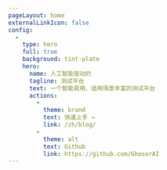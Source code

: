 ```yaml
---
pageLayout: home
externalLinkIcon: false
config:
  -
    type: hero
    full: true
    background: tint-plate
    hero:
      name: 人工智能驱动的
      tagline: 测试平台
      text: 一个智能易用、适用场景丰富的测试平台
      actions:
        -
          theme: brand
          text: 快速上手 →
          link: /zh/blog/
        -
          theme: alt
          text: Github
          link: https://github.com/GhoserAI
---
```

